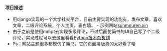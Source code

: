 #### 项目描述
- 用django实现的一个大学社交平台，目前主要实现的功能有，发布文章，喜欢文章，二级评论系统，个人主页，表白墙。
- 示例网站[sunmouren.xin](http://www.sunmouren.xin)
- 由于之前是使用mmpt去实现多级评论，不过后面仿简书的UI自己写了个二级评论，实现过程可以去这里看看[Python技术杂货铺](http://mp.weixin.qq.com/s/aNk0wJXWLpAy56foyU-fvw)
- Ps：网站主题很多都模仿了简书，它的页面排版真的太好看了哈

